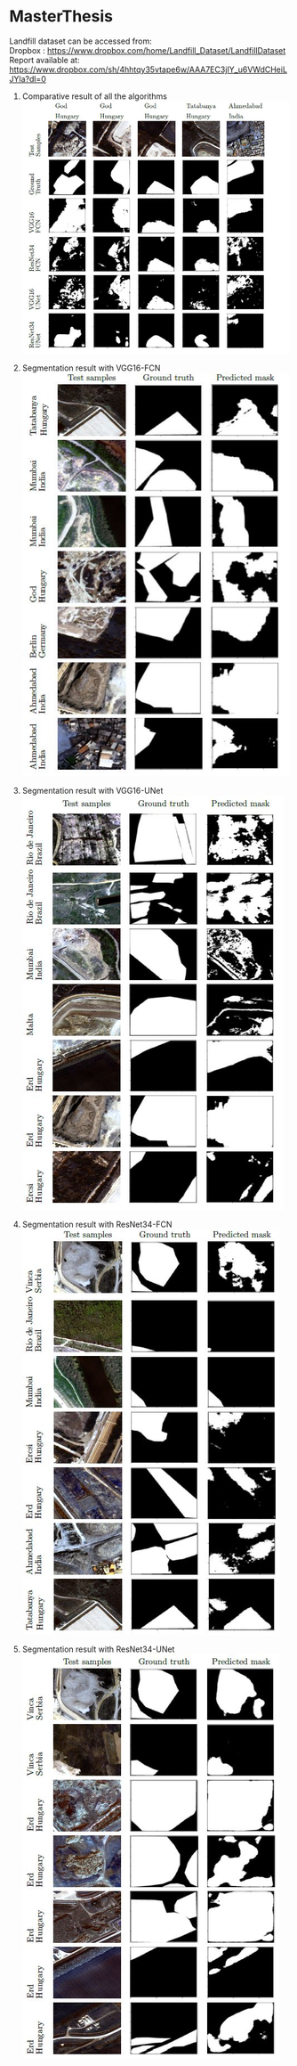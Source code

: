 # MasterThesis

Landfill dataset can be accessed from:\
Dropbox : https://www.dropbox.com/home/Landfill_Dataset/LandfillDataset \
Report available at: https://www.dropbox.com/sh/4hhtqy35vtape6w/AAA7EC3jIY_u6VWdCHeiLJYla?dl=0

1. Comparative result of all the algorithms
![ComparativeResult](https://github.com/AnupamaRajkumar/LandfillDetection_SemanticSegmentation/blob/main/Results/SegmentationResults1.JPG)

2. Segmentation result with VGG16-FCN\
![VGG16FCN](https://github.com/AnupamaRajkumar/LandfillDetection_SemanticSegmentation/blob/main/Results/SegmentationResults_VGG16FCN.JPG)

3. Segmentation result with VGG16-UNet\
![VGG16FCN](https://github.com/AnupamaRajkumar/LandfillDetection_SemanticSegmentation/blob/main/Results/SegmentationResults_VGG16UNet.JPG) 

4. Segmentation result with ResNet34-FCN\
![ResNet34FCN](https://github.com/AnupamaRajkumar/LandfillDetection_SemanticSegmentation/blob/main/Results/SegmentationResults_ResNet34FCN.JPG)

5. Segmentation result with ResNet34-UNet\
![ResNet34FCN](https://github.com/AnupamaRajkumar/LandfillDetection_SemanticSegmentation/blob/main/Results/SegmentationResults_ResNet34UNet.JPG)
